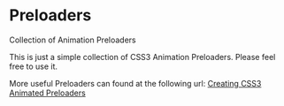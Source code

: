 Preloaders
==========

Collection of Animation Preloaders

This is just a simple collection of CSS3 Animation Preloaders.
Please feel free to use it.

More useful Preloaders can found at the following url:
<a href="http://webdesign.tutsplus.com/tutorials/creating-a-collection-of-css3-animated-pre-loaders--cms-21978">Creating CSS3 Animated Preloaders</a>